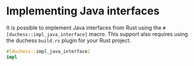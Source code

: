 # Implementing Java interfaces

It is possible to implement Java interfaces from Rust using the `#[duchess::impl_java_interface]` macro.
This support also requires using the duchess `build.rs` plugin for your Rust project.

```rust
#[duchess::impl_java_interface]
impl 